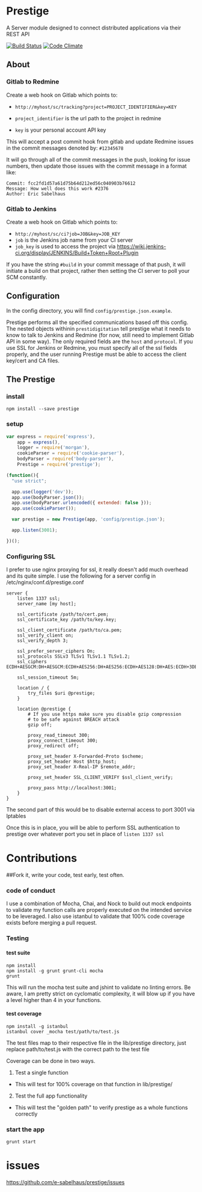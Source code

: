 # Prestige
A Server module designed to connect distributed applications via their REST API

[![Build Status](https://travis-ci.org/esabelhaus/prestige.svg)](https://travis-ci.org/esabelhaus/prestige)
[![Code Climate](https://codeclimate.com/github/esabelhaus/prestige/badges/gpa.svg)](https://codeclimate.com/github/esabelhaus/prestige)

## About

### Gitlab to Redmine
Create a web hook on Gitlab which points to:

* `http://myhost/sc/tracking?project=PROJECT_IDENTIFIER&key=KEY`

* `project_identifier` is the url path to the project in redmine
* `key` is your personal account API key

This will accept a post commit hook from gitlab and update Redmine issues in the commit messages denoted by: `#12345678`

It will go through all of the commit messages in the push, looking for issue numbers, then update those issues with the commit message in a format like:
```
Commit: fcc2fd1d57a61d75b64d212ed56c040903b76612
Message: How well does this work #2376
Author: Eric Sabelhaus
```

### Gitlab to Jenkins
Create a web hook on Gitlab which points to:
 * `http://myhost/sc/ci?job=JOB&key=JOB_KEY`
 * `job` is the Jenkins job name from your CI server
 * `job_key` is used to access the project via https://wiki.jenkins-ci.org/display/JENKINS/Build+Token+Root+Plugin

 If you have the string `#build` in your commit message of that push, it will initiate a build on that project, rather then setting the CI server to poll your SCM constantly.

## Configuration
In the config directory, you will find
`config/prestige.json.example`.

Prestige performs all the specified communications based off this config. The nested objects withinin `prestidigitation`  tell prestige what it needs to know to talk to Jenkins and Redmine (for now, still need to implement Gitlab API in some way). The only required fields are the `host` and `protocol`. If you use SSL for Jenkins or Redmine, you must specify all of the ssl fields properly, and the user running Prestige must be able to access the client key/cert and CA files.

## The Prestige

### install
`npm install --save prestige`

### setup
``` javascript
var express = require('express'),
    app = express(),
    logger = require('morgan'),
    cookieParser = require('cookie-parser'),
    bodyParser = require('body-parser'),
    Prestige = require('prestige');

(function(){
  "use strict";

  app.use(logger('dev'));
  app.use(bodyParser.json());
  app.use(bodyParser.urlencoded({ extended: false }));
  app.use(cookieParser());

  var prestige = new Prestige(app, 'config/prestige.json');

  app.listen(3001);

})();
```

### Configuring SSL
I prefer to use nginx proxying for ssl, it really doesn't add much overhead and its quite simple.
I use the following for a server config in /etc/nginx/conf.d/prestige.conf
```
server {
    listen 1337 ssl;
    server_name [my host];

    ssl_certificate /path/to/cert.pem;
    ssl_certificate_key /path/to/key.key;

    ssl_client_certificate /path/to/ca.pem;
    ssl_verify_client on;
    ssl_verify_depth 3;

    ssl_prefer_server_ciphers On;
    ssl_protocols SSLv3 TLSv1 TLSv1.1 TLSv1.2;
    ssl_ciphers ECDH+AESGCM:DH+AESGCM:ECDH+AES256:DH+AES256:ECDH+AES128:DH+AES:ECDH+3DES:DH+3DES:RSA+AESGCM:RSA+AES:RSA+3DES:!aNULL:!MD5:!DSS;

    ssl_session_timeout 5m;

    location / {
        try_files $uri @prestige;
    }

    location @prestige {
        # If you use https make sure you disable gzip compression
        # to be safe against BREACH attack
        gzip off;

        proxy_read_timeout 300;
        proxy_connect_timeout 300;
        proxy_redirect off;

        proxy_set_header X-Forwarded-Proto $scheme;
        proxy_set_header Host $http_host;
        proxy_set_header X-Real-IP $remote_addr;

        proxy_set_header SSL_CLIENT_VERIFY $ssl_client_verify;

        proxy_pass http://localhost:3001;
    }
}
```

The second part of this would be to disable external access to port 3001 via Iptables

Once this is in place, you will be able to perform SSL authentication to prestige over whatever port you set in place of `listen 1337 ssl`


# Contributions

##Fork it, write your code, test early, test often.

### code of conduct
I use a combination of Mocha, Chai, and Nock to build out mock endpoints to validate my function calls are properly executed on the intended service to be leveraged. I also use istanbul to validate that 100% code coverage exists before merging a pull request.

### Testing

#### test suite
```
npm install
npm install -g grunt grunt-cli mocha
grunt
```

This will run the mocha test suite and jshint to validate no linting errors.
Be aware, I am pretty strict on cyclomatic complexity, it will blow up
if you have a level higher than 4 in your functions.

#### test coverage
```
npm install -g istanbul
istanbul cover _mocha test/path/to/test.js
```

The test files map to their respective file in the lib/prestige directory,
just replace path/to/test.js with the correct path to the test file

Coverage can be done in two ways.
1. Test a single function
 * This will test for 100% coverage on that function in lib/prestige/
2. Test the full app functionality
 * This will test the "golden path" to verify prestige as a whole functions correctly

### start the app
`grunt start`

# issues
https://github.com/e-sabelhaus/prestige/issues
